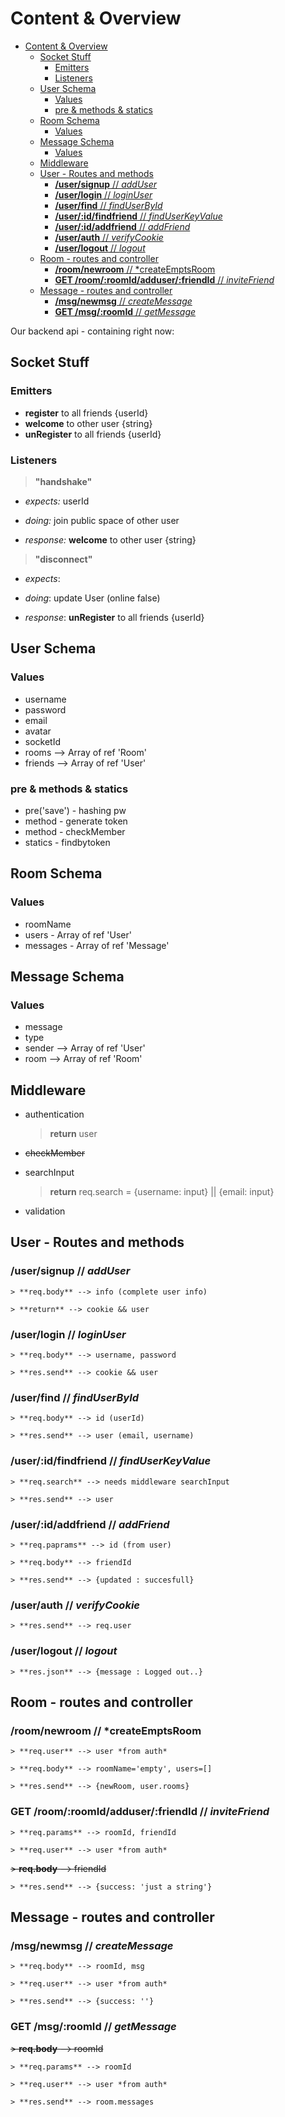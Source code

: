 # Content & Overview

- [Content & Overview](#content--overview)
  - [Socket Stuff](#socket-stuff)
    - [Emitters](#emitters)
    - [Listeners](#listeners)
  - [User Schema](#user-schema)
    - [Values](#values)
    - [pre & methods & statics](#pre--methods--statics)
  - [Room Schema](#room-schema)
    - [Values](#values-1)
  - [Message Schema](#message-schema)
    - [Values](#values-2)
  - [Middleware](#middleware)
  - [User - Routes and methods](#user---routes-and-methods)
    - [**/user/signup** // *addUser*](#usersignup--adduser)
    - [**/user/login** // *loginUser*](#userlogin--loginuser)
    - [**/user/find** // *findUserById*](#userfind--finduserbyid)
    - [**/user/:id/findfriend** // *findUserKeyValue*](#useridfindfriend--finduserkeyvalue)
    - [**/user/:id/addfriend** // *addFriend*](#useridaddfriend--addfriend)
    - [**/user/auth** // *verifyCookie*](#userauth--verifycookie)
    - [**/user/logout** // *logout*](#userlogout--logout)
  - [Room - routes and controller](#room---routes-and-controller)
    - [**/room/newroom** // *createEmptsRoom](#roomnewroom--createemptsroom)
    - [**GET  /room/:roomId/adduser/:friendId** // *inviteFriend*](#get--roomroomidadduserfriendid--invitefriend)
  - [Message - routes and controller](#message---routes-and-controller)
    - [**/msg/newmsg** // *createMessage*](#msgnewmsg--createmessage)
    - [**GET  /msg/:roomId** // *getMessage*](#get--msgroomid--getmessage)


Our backend api - containing right now:

## Socket Stuff
### Emitters
  - **register** to all friends {userId}
  -  **welcome** to other user {string}
  -  **unRegister** to all friends {userId}

### Listeners
> **"handshake"**
  - *expects:* userId
  
  - *doing:* join public space of other user
  
  - *response:* **welcome** to other user {string}   

> **"disconnect"**
  - *expects*:
  
  - *doing*: update User (online false)
  
  - *response*: **unRegister** to all friends {userId}
     


## User Schema 
### Values
- username
- password
- email
- avatar
- socketId
- rooms --> Array of ref 'Room'
- friends --> Array of ref 'User'
### pre & methods & statics
- pre('save') - hashing pw
- method - generate token
- method - checkMember
- statics - findbytoken 

## Room Schema
### Values
- roomName
- users - Array of ref 'User'
- messages - Array of ref 'Message'

## Message Schema
### Values
- message
- type
- sender --> Array of ref 'User'
- room --> Array of ref 'Room'


## Middleware
- authentication
  
    > **return** user
- <del>checkMember
- searchInput

    > **return** req.search = {username: input} || {email: input}
- validation 

## User - Routes and methods
### **/user/signup** // *addUser*
    > **req.body** --> info (complete user info)

    > **return** --> cookie && user
### **/user/login** // *loginUser*
    > **req.body** --> username, password

    > **res.send** --> cookie && user

### **/user/find** // *findUserById*
    > **req.body** --> id (userId)

    > **res.send** --> user (email, username)

### **/user/:id/findfriend** // *findUserKeyValue*
    > **req.search** --> needs middleware searchInput

    > **res.send** --> user

### **/user/:id/addfriend** // *addFriend*
    > **req.paprams** --> id (from user)

    > **req.body** --> friendId

    > **res.send** --> {updated : succesfull}

### **/user/auth** // *verifyCookie*
    > **res.send** --> req.user

### **/user/logout** // *logout*
    > **res.json** --> {message : Logged out..}


## Room - routes and controller
### **/room/newroom** // *createEmptsRoom
    > **req.user** --> user *from auth*
  
    > **req.body** --> roomName='empty', users=[]

    > **res.send** --> {newRoom, user.rooms}
### **GET  /room/:roomId/adduser/:friendId** // *inviteFriend*
    > **req.params** --> roomId, friendId
  
    > **req.user** --> user *from auth*
  
   <del> > **req.body** --> friendId

    > **res.send** --> {success: 'just a string'}

## Message - routes and controller
### **/msg/newmsg** // *createMessage*
    > **req.body** --> roomId, msg

    > **req.user** --> user *from auth*

    > **res.send** --> {success: ''}

### **GET  /msg/:roomId** // *getMessage*
   <del> > **req.body** --> roomId

    > **req.params** --> roomId
  
    > **req.user** --> user *from auth* 

    > **res.send** --> room.messages
